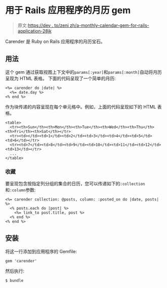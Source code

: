 # 用于 Rails 应用程序的月历 gem

> 原文:[https://dev . to/zeni zh/a-monthly-calendar-gem-for-rails-application-28jk](https://dev.to/zenizh/a-monthly-calendar-gem-for-rails-application-28jk)

Carender 是 Ruby on Rails 应用程序的月历宝石。

## 用法

这个 gem 通过获取视图上下文中的`params[:year]`和`params[:month]`自动将月历呈现为 HTML 表格。
下面的代码呈现了一个简单的月历:

```
<%= carender do |date| %>
  <%= date.day %>
<% end %> 
```

作为块传递的内容呈现在每个单元格中。例如，上面的代码呈现如下的 HTML 表格。

```
<table>
  <tr><th>Sun</th><th>Mon</th><th>Tue</th><th>Wed</th><th>Thu</th><th>Fri</th><th>Sat</th></tr>
  <tr><td></td><td>1</td><td>2</td><td>3</td><td>4</td><td>5</td><td>6</td></tr>
  <tr><td>7</td><td>8</td><td>9</td><td>10</td><td>11</td><td>12</td><td>13</td></tr>
  ...
</table> 
```

### 收藏

要呈现包含按指定列分组的集合的日历，您可以传递如下的`:collection`和`:column`参数:

```
<%= carender collection: @posts, column: :posted_on do |date, posts| %>
  <% posts.each do |post| %>
    <%= link_to post.title, post %>
  <% end %>
<% end %> 
```

## 安装

将这一行添加到应用程序的 Gemfile:

```
gem 'carender' 
```

然后执行:

```
$ bundle 
```